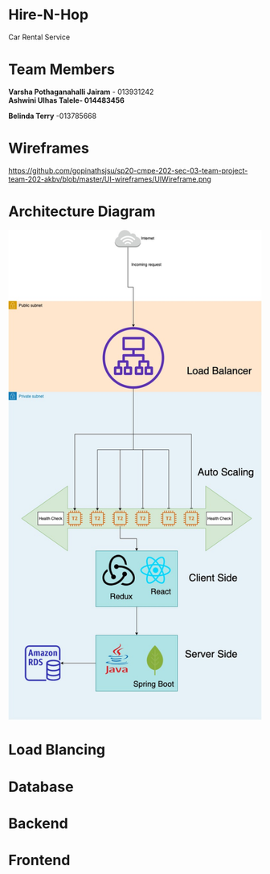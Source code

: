 # Hire-N-Hop
Car Rental Service

# Team Members

<b>Varsha Pothaganahalli Jairam</b> - 013931242 <br />
<b>Ashwini Ulhas Talele- 014483456</b> <br />

<b>Belinda Terry</b> -013785668 <br />



# Wireframes
https://github.com/gopinathsjsu/sp20-cmpe-202-sec-03-team-project-team-202-akbv/blob/master/UI-wireframes/UIWireframe.png

<h1>Architecture Diagram</h1>

![Architecture diagram](Architecture.jpg)

# Load Blancing

# Database

# Backend

# Frontend

